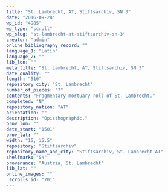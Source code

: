 ```yaml
---
title: "St. Lambrecht, AT, Stiftsarchiv, SN 3"
date: "2016-09-28"
wp_id: "4985"
wp_type: "scroll"
wp_slug: "st-lambrecht-at-stiftsarchiv-sn-3"
creator: "admin"
online_bibliography_record: ""
language_1: "Latin"
language_2: ""
lib_lon: ""
meta_title: "St. Lambrecht, AT, Stiftsarchiv, SN 3"
date_quality: ""
length: "516"
repository_city: "St. Lambrecht"
number_of_pieces: "7"
contents: "Fragmentary mortuary roll of St. Lambrecht."
completed: "N"
repository_nation: "AT"
orientation: ""
description: "Opisthographic."
prov_lon: ""
date_start: "1501"
prov_lat: ""
width: "15, 15.5"
repository: "Stiftsarchiv"
repository_name_and_city: "Stiftsarchiv, St. Lambrecht AT"
shelfmark: "SN"
provenance: "Austria, St. Lambrecht"
lib_lat: ""
online_images: ""
_scrolls_id: "701"
---
```



